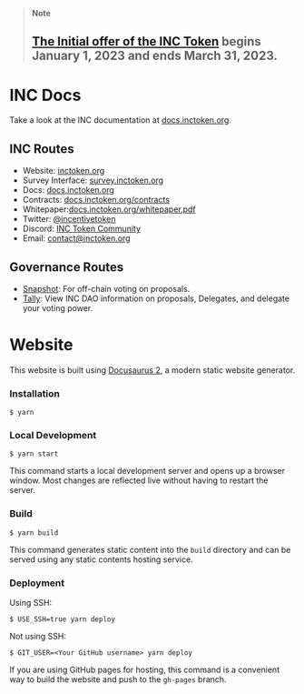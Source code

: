 > **Note**
> ## [The Initial offer of the INC Token](https://survey.inctoken.org/token-sale) begins January 1, 2023 and ends March 31, 2023.

# INC Docs

Take a look at the INC documentation at [docs.inctoken.org](https://docs.inctoken.org).

## INC Routes

- Website: [inctoken.org](https://inctoken.org)
- Survey Interface: [survey.inctoken.org](https://survey.inctoken.org)
- Docs: [docs.inctoken.org](https://docs.inctoken.org)
- Contracts: [docs.inctoken.org/contracts](https://docs.inctoken.org/contracts)
- Whitepaper:[docs.inctoken.org/whitepaper.pdf](https://docs.inctoken.org/whitepaper.pdf)
- Twitter: [@incentivetoken](https://twitter.com/incentivetoken)
- Discord: [INC Token Community](https://discord.com/invite/fFzDHMKhcN)
- Email: [contact@inctoken.org](mailto:contact@inctoken.org)

## Governance Routes

- [Snapshot](https://snapshot.org/#/inctoken.eth): For off-chain voting on proposals.
- [Tally](https://www.tally.xyz/gov/eip155:137:0x9a342e71abEab4B9F47Daf520D4C8df3bE938153): View INC DAO information on proposals, Delegates, and delegate your voting power.

# Website

This website is built using [Docusaurus 2](https://docusaurus.io/), a modern static website generator.

### Installation

```
$ yarn
```

### Local Development

```
$ yarn start
```

This command starts a local development server and opens up a browser window. Most changes are reflected live without having to restart the server.

### Build

```
$ yarn build
```

This command generates static content into the `build` directory and can be served using any static contents hosting service.

### Deployment

Using SSH:

```
$ USE_SSH=true yarn deploy
```

Not using SSH:

```
$ GIT_USER=<Your GitHub username> yarn deploy
```

If you are using GitHub pages for hosting, this command is a convenient way to build the website and push to the `gh-pages` branch.
